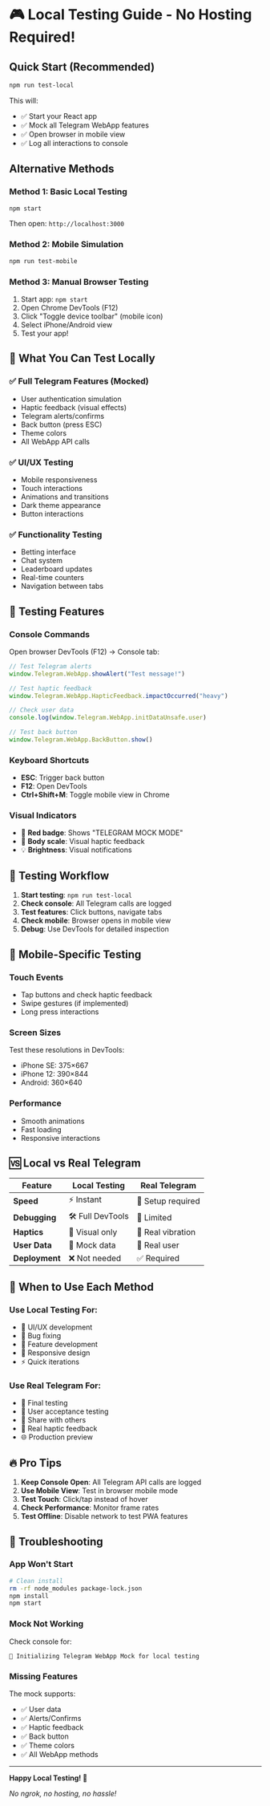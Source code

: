 # 🎮 Local Testing Guide - No Hosting Required!

## Quick Start (Recommended)

```bash
npm run test-local
```

This will:
- ✅ Start your React app 
- ✅ Mock all Telegram WebApp features
- ✅ Open browser in mobile view
- ✅ Log all interactions to console

## Alternative Methods

### Method 1: Basic Local Testing
```bash
npm start
```
Then open: `http://localhost:3000`

### Method 2: Mobile Simulation
```bash
npm run test-mobile
```

### Method 3: Manual Browser Testing
1. Start app: `npm start`
2. Open Chrome DevTools (F12)
3. Click "Toggle device toolbar" (mobile icon)
4. Select iPhone/Android view
5. Test your app!

## 🎯 What You Can Test Locally

### ✅ Full Telegram Features (Mocked)
- User authentication simulation
- Haptic feedback (visual effects)
- Telegram alerts/confirms
- Back button (press ESC)
- Theme colors
- All WebApp API calls

### ✅ UI/UX Testing
- Mobile responsiveness
- Touch interactions
- Animations and transitions
- Dark theme appearance
- Button interactions

### ✅ Functionality Testing
- Betting interface
- Chat system
- Leaderboard updates
- Real-time counters
- Navigation between tabs

## 🔧 Testing Features

### Console Commands
Open browser DevTools (F12) → Console tab:

```javascript
// Test Telegram alerts
window.Telegram.WebApp.showAlert("Test message!")

// Test haptic feedback
window.Telegram.WebApp.HapticFeedback.impactOccurred("heavy")

// Check user data
console.log(window.Telegram.WebApp.initDataUnsafe.user)

// Test back button
window.Telegram.WebApp.BackButton.show()
```

### Keyboard Shortcuts
- **ESC**: Trigger back button
- **F12**: Open DevTools
- **Ctrl+Shift+M**: Toggle mobile view in Chrome

### Visual Indicators
- 🤖 **Red badge**: Shows "TELEGRAM MOCK MODE" 
- 📳 **Body scale**: Visual haptic feedback
- 💡 **Brightness**: Visual notifications

## 🚀 Testing Workflow

1. **Start testing**: `npm run test-local`
2. **Check console**: All Telegram calls are logged
3. **Test features**: Click buttons, navigate tabs
4. **Check mobile**: Browser opens in mobile view
5. **Debug**: Use DevTools for detailed inspection

## 📱 Mobile-Specific Testing

### Touch Events
- Tap buttons and check haptic feedback
- Swipe gestures (if implemented)
- Long press interactions

### Screen Sizes
Test these resolutions in DevTools:
- iPhone SE: 375×667
- iPhone 12: 390×844  
- Android: 360×640

### Performance
- Smooth animations
- Fast loading
- Responsive interactions

## 🆚 Local vs Real Telegram

| Feature | Local Testing | Real Telegram |
|---------|---------------|---------------|
| **Speed** | ⚡ Instant | 🔄 Setup required |
| **Debugging** | 🛠️ Full DevTools | 📱 Limited |
| **Haptics** | 👀 Visual only | 📳 Real vibration |
| **User Data** | 🤖 Mock data | 👤 Real user |
| **Deployment** | ❌ Not needed | ✅ Required |

## 🎯 When to Use Each Method

### Use Local Testing For:
- 🎨 UI/UX development
- 🐛 Bug fixing
- 🔧 Feature development
- 📱 Responsive design
- ⚡ Quick iterations

### Use Real Telegram For:
- 🚀 Final testing
- 👥 User acceptance testing
- 🔗 Share with others
- 📳 Real haptic feedback
- 🌐 Production preview

## 🔥 Pro Tips

1. **Keep Console Open**: All Telegram API calls are logged
2. **Use Mobile View**: Test in browser mobile mode
3. **Test Touch**: Click/tap instead of hover
4. **Check Performance**: Monitor frame rates
5. **Test Offline**: Disable network to test PWA features

## 🚨 Troubleshooting

### App Won't Start
```bash
# Clean install
rm -rf node_modules package-lock.json
npm install
npm start
```

### Mock Not Working
Check console for:
```
🔧 Initializing Telegram WebApp Mock for local testing
```

### Missing Features
The mock supports:
- ✅ User data
- ✅ Alerts/Confirms
- ✅ Haptic feedback
- ✅ Back button
- ✅ Theme colors
- ✅ All WebApp methods

---

**Happy Local Testing! 🎰**

*No ngrok, no hosting, no hassle!* 
